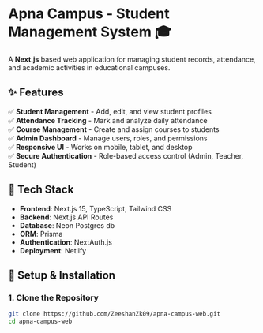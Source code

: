 # Apna Campus - Student Management System 🎓

A **Next.js** based web application for managing student records, attendance, and academic activities in educational campuses.

## ✨ Features

✅ **Student Management** - Add, edit, and view student profiles  
✅ **Attendance Tracking** - Mark and analyze daily attendance  
✅ **Course Management** - Create and assign courses to students  
✅ **Admin Dashboard** - Manage users, roles, and permissions  
✅ **Responsive UI** - Works on mobile, tablet, and desktop  
✅ **Secure Authentication** - Role-based access control (Admin, Teacher, Student)

## 🚀 Tech Stack

- **Frontend**: Next.js 15, TypeScript, Tailwind CSS
- **Backend**: Next.js API Routes
- **Database**: Neon Postgres db
- **ORM**: Prisma
- **Authentication**: NextAuth.js
- **Deployment**: Netlify

## 🔧 Setup & Installation

### 1. Clone the Repository

```bash
git clone https://github.com/ZeeshanZk09/apna-campus-web.git
cd apna-campus-web
```
